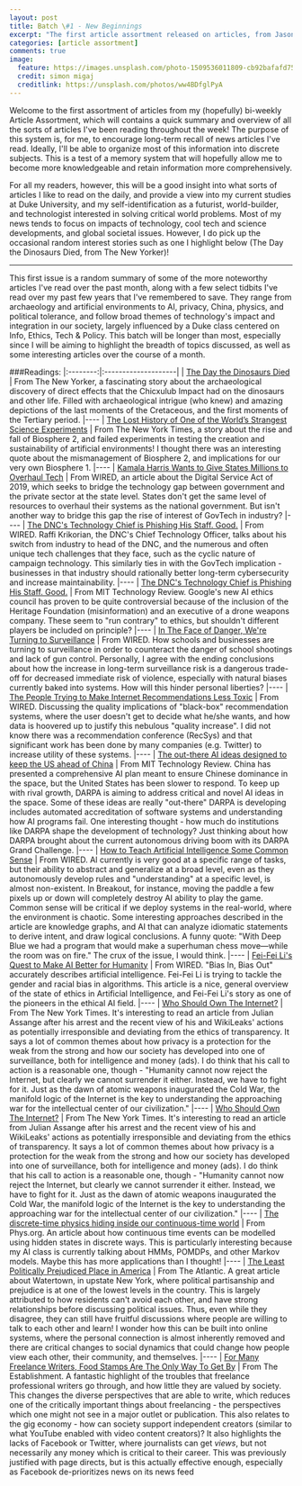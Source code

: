 ```yaml
---
layout: post
title: Batch \#1 - New Beginnings
excerpt: "The first article assortment released on articles, from Jason Wang."
categories: [article assortment]
comments: true
image:
  feature: https://images.unsplash.com/photo-1509536011809-cb92bafafd75?ixlib=rb-1.2.1&ixid=eyJhcHBfaWQiOjEyMDd9&auto=format&fit=crop&w=3334&q=80
  credit: simon migaj
  creditlink: https://unsplash.com/photos/ww4BDfglPyA
---
```


Welcome to the first assortment of articles from my (hopefully) bi-weekly Article Assortment, which will contains a quick summary and overview of all the sorts of articles I've been reading throughout the week! The purpose of this system is, for me, to encourage long-term recall of news articles I've read. Ideally, I'll be able to organize most of this information into discrete subjects. This is a test of a memory system that will hopefully allow me to become more knowledgeable and retain information more comprehensively.

For all my readers, however, this will be a good insight into what sorts of articles I like to read on the daily, and provide a view into my current studies at Duke University, and my self-identification as a futurist, world-builder, and technologist interested in solving critical world problems. Most of my news tends to focus on impacts of technology, cool tech and science developments, and global societal issues. However, I do pick up the occasional random interest stories such as one I highlight below (The Day the Dinosaurs Died, from The New Yorker)!

---

This first issue is a random summary of some of the more noteworthy articles I've read over the past month, along with a few select tidbits I've read over my past few years that I've remembered to save. They range from archaeology and artificial environments to AI, privacy, China, physics, and political tolerance, and follow broad themes of technology's impact and integration in our society, largely influenced by a Duke class centered on Info, Ethics, Tech & Policy. This batch will be longer than most, especially since I will be aiming to highlight the breadth of topics discussed, as well as some interesting articles over the course of a month.

###Readings:
|:--------:|:--------------------|
| [The Day the Dinosaurs Died](https://www.newyorker.com/magazine/2019/04/08/the-day-the-dinosaurs-died) | From The New Yorker, a fascinating story about the archaeological discovery of direct effects that the Chicxulub Impact had on the dinosaurs and other life. Filled with archaeological intrigue (who knew) and amazing depictions of the last moments of the Cretaceous, and the first moments of the Tertiary period.
|----
| [The Lost History of One of the World’s Strangest Science Experiments](https://www.nytimes.com/2019/03/29/sunday-review/biosphere-2-climate-change.html) | From The New York Times, a story about the rise and fall of Biosphere 2, and failed experiments in testing the creation and sustainability of artificial environments! I thought there was an interesting quote about the mismanagement of Biosphere 2, and implications for our very own Biosphere 1.
|----
| [Kamala Harris Wants to Give States Millions to Overhaul Tech](https://www.wired.com/story/kamala-harris-digital-services-act-2019/) | From WIRED, an article about the Digital Service Act of 2019, which seeks to bridge the technology gap between government and the private sector at the state level. States don't get the same level of resources to overhaul their systems as the national government. But isn't another way to bridge this gap the rise of interest of GovTech in industry?
|----
| [The DNC's Technology Chief is Phishing His Staff. Good.](https://www.wired.com/story/the-dncs-technology-chief-is-phishing-his-staff-good/) | From WIRED. Raffi Krikorian, the DNC's Chief Technology Officer, talks about his switch from industry to head of the DNC, and the numerous and often unique tech challenges that they face, such as the cyclic nature of campaign technology. This similarly ties in with the GovTech implication - businesses in that industry should rationally better long-term cybersecurity and increase maintainability.
|----
| [The DNC's Technology Chief is Phishing His Staff. Good.](https://www.technologyreview.com/s/613203/google-appoints-an-ai-council-to-head-off-controversy-but-it-proves-controversial/) | From MIT Technology Review. Google's new AI ethics council has proven to be quite controversial because of the inclusion of the Heritage Foundation (misinformation) and an executive of a drone weapons company. These seem to "run contrary" to ethics, but shouldn't different players be included on principle?
|----
| [In The Face of Danger, We're Turning to Surveillance](https://www.wired.com/story/surveillance-safety/) | From WIRED. How schools and businesses are turning to surveillance in order to counteract the danger of school shootings and lack of gun control. Personally, I agree with the ending conclusions about how the increase in long-term surveillance risk is a dangerous trade-off for decreased immediate risk of violence, especially with natural biases currently baked into systems. How will this hinder personal liberties?
|----
| [The People Trying to Make Internet Recommendations Less Toxic](https://www.wired.com/story/people-trying-make-internet-recommendations-less-toxic/) | From WIRED. Discussing the quality implications of "black-box" recommendation systems, where the user doesn't get to decide what he/she wants, and how data is hoovered up to justify this nebulous "quality increase". I did not know there was a recommendation conference (RecSys) and that significant work has been done by many companies (e.g. Twitter) to increase utility of these systems.
|----
| [The out-there AI ideas designed to keep the US ahead of China](https://www.technologyreview.com/s/613089/the-out-there-ai-ideas-designed-to-keep-the-us-ahead-of-china/) | From MIT Technology Review. China has presented a comprehensive AI plan meant to ensure Chinese dominance in the space, but the United States has been slower to respond. To keep up with rival growth, DARPA is aiming to address critical and novel AI ideas in the space. Some of these ideas are really "out-there" DARPA is developing includes automated accreditation of software systems and understanding how AI programs fail. One interesting thought - how much do institutions like DARPA shape the development of technology? Just thinking about how DARPA brought about the current autonomous driving boom with its DARPA Grand Challenge.
|----
| [How to Teach Artificial Intelligence Some Common Sense](https://www.wired.com/story/how-to-teach-artificial-intelligence-common-sense/) | From WIRED. AI currently is very good at a specific range of tasks, but their ability to abstract and generalize at a broad level, even as they autonomously develop rules and "understanding" at a specific level, is almost non-existent. In Breakout, for instance, moving the paddle a few pixels up or down will completely destroy AI ability to play the game. Common sense will be critical if we deploy systems in the real-world, where the environment is chaotic. Some interesting approaches described in the article are knowledge graphs, and AI that can analyze idiomatic statements to derive intent, and draw logical conclusions. A funny quote: "With Deep Blue we had a program that would make a superhuman chess move—while the room was on fire." The crux of the issue, I would think.
|----
| [Fei-Fei Li's Quest to Make AI Better for Humanity](https://www.wired.com/story/fei-fei-li-artificial-intelligence-humanity/) | From WIRED. "Bias In, Bias Out" accurately describes artificial intelligence. Fei-Fei Li is trying to tackle the gender and racial bias in algorithms. This article is a nice, general overview of the state of ethics in Artificial Intelligence, and Fei-Fei Li's story as one of the pioneers in the ethical AI field.
|----
| [Who Should Own The Internet?](https://www.nytimes.com/2014/12/04/opinion/julian-assange-on-living-in-a-surveillance-society.html) | From The New York Times. It's interesting to read an article from Julian Assange after his arrest and the recent view of his and WikiLeaks' actions as potentially irresponsible and deviating from the ethics of transparency. It says a lot of common themes about how privacy is a protection for the weak from the strong and how our society has developed into one of surveillance, both for intelligence and money (ads). I do think that his call to action is a reasonable one, though - "Humanity cannot now reject the Internet, but clearly we cannot surrender it either. Instead, we have to fight for it. Just as the dawn of atomic weapons inaugurated the Cold War, the manifold logic of the Internet is the key to understanding the approaching war for the intellectual center of our civilization."
|----
| [Who Should Own The Internet?](https://www.nytimes.com/2014/12/04/opinion/julian-assange-on-living-in-a-surveillance-society.html) | From The New York Times. It's interesting to read an article from Julian Assange after his arrest and the recent view of his and WikiLeaks' actions as potentially irresponsible and deviating from the ethics of transparency. It says a lot of common themes about how privacy is a protection for the weak from the strong and how our society has developed into one of surveillance, both for intelligence and money (ads). I do think that his call to action is a reasonable one, though - "Humanity cannot now reject the Internet, but clearly we cannot surrender it either. Instead, we have to fight for it. Just as the dawn of atomic weapons inaugurated the Cold War, the manifold logic of the Internet is the key to understanding the approaching war for the intellectual center of our civilization."
|----
| [The discrete-time physics hiding inside our continuous-time world](https://phys.org/news/2019-04-discrete-time-physics-continuous-time-world.html) | From Phys.org. An article about how continuous time events can be modelled using hidden states in discrete ways. This is particularly interesting because my AI class is currently talking about HMMs, POMDPs, and other Markov models. Maybe this has more applications than I thought!
|----
| [The Least Politically Prejudiced Place in America](https://www.theatlantic.com/politics/archive/2019/03/watertown-new-york-tops-scale-political-tolerance/582106/) | From The Atlantic. A great article about Watertown, in upstate New York, where political partisanship and prejudice is at one of the lowest levels in the country. This is largely attributed to how residents can't avoid each other, and have strong relationships before discussing political issues. Thus, even while they disagree, they can still have fruitful discussions where people are willing to talk to each other and learn! I wonder how this can be built into online systems, where the personal connection is almost inherently removed and there are critical changes to social dynamics that could change how people view each other, their community, and themselves.
|----
| [For Many Freelance Writers, Food Stamps Are The Only Way To Get By](https://theestablishment.co/for-many-freelance-writers-food-stamps-are-the-only-way-to-get-by-a34542bf58e8/) | From The Establishment. A fantastic highlight of the troubles that freelance professional writers go through, and how little they are valued by society. This changes the diverse perspectives that are able to write, which reduces one of the critically important things about freelancing - the perspectives which one might not see in a major outlet or publication. This also relates to the gig economy - how can society support independent creators (similar to what YouTube enabled with video content creators)? It also highlights the lacks of Facebook or Twitter, where journalists can get _views_, but not necessarily any money which is critical to their career. This was previously justified with page directs, but is this actually effective enough, especially as Facebook de-prioritizes news on its news feed